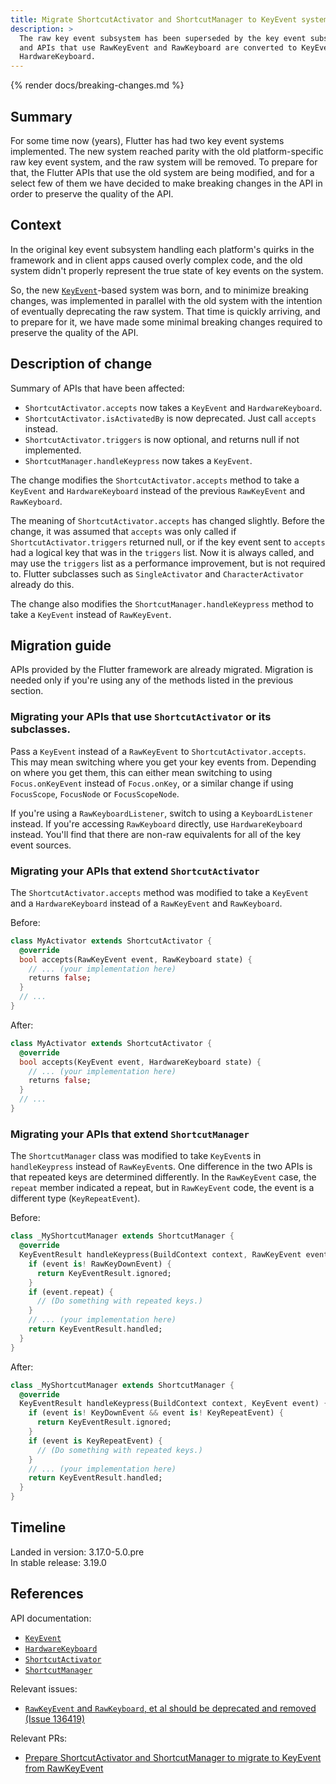 ```yaml
---
title: Migrate ShortcutActivator and ShortcutManager to KeyEvent system
description: >
  The raw key event subsystem has been superseded by the key event subsystem,
  and APIs that use RawKeyEvent and RawKeyboard are converted to KeyEvent and
  HardwareKeyboard.
---
```


{% render docs/breaking-changes.md %}

## Summary

For some time now (years), Flutter has had two key event systems implemented.
The new system reached parity with the old platform-specific raw key event
system, and the raw system will be removed. To prepare for that, the Flutter
APIs that use the old system are being modified, and for a select few of them we
have decided to make breaking changes in the API in order to preserve the
quality of the API.

## Context

In the original key event subsystem handling each platform's quirks in the
framework and in client apps caused overly complex code, and the old system
didn't properly represent the true state of key events on the system.

So, the new [`KeyEvent`][]-based system was born, and to minimize breaking
changes, was implemented in parallel with the old system with the intention of
eventually deprecating the raw system. That time is quickly arriving, and to
prepare for it, we have made some minimal breaking changes required to preserve
the quality of the API.

## Description of change

Summary of APIs that have been affected:

- `ShortcutActivator.accepts` now takes a `KeyEvent` and `HardwareKeyboard`.
- `ShortcutActivator.isActivatedBy` is now deprecated. Just call `accepts` instead.
- `ShortcutActivator.triggers` is now optional, and returns null if not implemented.
- `ShortcutManager.handleKeypress` now takes a `KeyEvent`.

The change modifies the `ShortcutActivator.accepts` method to take a `KeyEvent`
and `HardwareKeyboard` instead of the previous `RawKeyEvent` and `RawKeyboard`.

The meaning of `ShortcutActivator.accepts` has changed slightly. Before the
change, it was assumed that `accepts` was only called if
`ShortcutActivator.triggers` returned null, or if the key event sent to `accepts`
had a logical key that was in the `triggers` list. Now it is always called, and
may use the `triggers` list as a performance improvement, but is not required
to. Flutter subclasses such as `SingleActivator` and `CharacterActivator`
already do this.

The change also modifies the `ShortcutManager.handleKeypress` method to take a
`KeyEvent` instead of `RawKeyEvent`.

## Migration guide

APIs provided by the Flutter framework are already migrated. Migration is
needed only if you're using any of the methods listed in the previous section.

### Migrating your APIs that use `ShortcutActivator` or its subclasses.

Pass a `KeyEvent` instead of a `RawKeyEvent` to `ShortcutActivator.accepts`.
This may mean switching where you get your key events from. Depending on where
you get them, this can either mean switching to using `Focus.onKeyEvent` instead
of `Focus.onKey`, or a similar change if using `FocusScope`, `FocusNode` or
`FocusScopeNode`.

If you're using a `RawKeyboardListener`, switch to using a
`KeyboardListener` instead. If you're accessing `RawKeyboard` directly, use
`HardwareKeyboard` instead. You'll find that there are non-raw equivalents for
all of the key event sources.

### Migrating your APIs that extend `ShortcutActivator`

The `ShortcutActivator.accepts` method was modified to take a `KeyEvent` and a
`HardwareKeyboard` instead of a `RawKeyEvent` and `RawKeyboard`.

Before:

```dart
class MyActivator extends ShortcutActivator {
  @override
  bool accepts(RawKeyEvent event, RawKeyboard state) {
    // ... (your implementation here)
    returns false;
  }
  // ...
}
```

After:

```dart
class MyActivator extends ShortcutActivator {
  @override
  bool accepts(KeyEvent event, HardwareKeyboard state) {
    // ... (your implementation here)
    returns false;
  }
  // ...
}
```

### Migrating your APIs that extend `ShortcutManager`

The `ShortcutManager` class was modified to take `KeyEvent`s in `handleKeypress`
instead of `RawKeyEvent`s.  One difference in the two APIs is that repeated keys
are determined differently. In the `RawKeyEvent` case, the `repeat` member
indicated a repeat, but in `RawKeyEvent` code, the event is a different type
(`KeyRepeatEvent`).

Before:

```dart
class _MyShortcutManager extends ShortcutManager {
  @override
  KeyEventResult handleKeypress(BuildContext context, RawKeyEvent event) {
    if (event is! RawKeyDownEvent) {
      return KeyEventResult.ignored;
    }
    if (event.repeat) {
      // (Do something with repeated keys.)
    }
    // ... (your implementation here)
    return KeyEventResult.handled;
  }
}
```

After:

```dart
class _MyShortcutManager extends ShortcutManager {
  @override
  KeyEventResult handleKeypress(BuildContext context, KeyEvent event) {
    if (event is! KeyDownEvent && event is! KeyRepeatEvent) {
      return KeyEventResult.ignored;
    }
    if (event is KeyRepeatEvent) {
      // (Do something with repeated keys.)
    }
    // ... (your implementation here)
    return KeyEventResult.handled;
  }
}
```

## Timeline

Landed in version: 3.17.0-5.0.pre<br>
In stable release: 3.19.0

## References

API documentation:

* [`KeyEvent`][]
* [`HardwareKeyboard`][]
* [`ShortcutActivator`][]
* [`ShortcutManager`][]

Relevant issues:

* [`RawKeyEvent` and `RawKeyboard`, et al should be deprecated and removed (Issue 136419)][]

Relevant PRs:

* [Prepare ShortcutActivator and ShortcutManager to migrate to KeyEvent from RawKeyEvent][]

[`KeyEvent`]: {{site.api}}/flutter/services/KeyEvent-class.html
[`HardwareKeyboard`]: {{site.api}}/flutter/services/HardwareKeyboard-class.html
[`ShortcutActivator`]: {{site.api}}/flutter/widgets/ShortcutActivator-class.html
[`ShortcutManager`]: {{site.api}}/flutter/widgets/ShortcutManager-class.html
[`RawKeyEvent` and `RawKeyboard`, et al should be deprecated and removed (Issue 136419)]: {{site.repo.flutter}}/issues/136419
[Prepare ShortcutActivator and ShortcutManager to migrate to KeyEvent from RawKeyEvent]: {{site.repo.flutter}}/pull/136854
